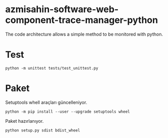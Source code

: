 # azmisahin-software-web-component-trace-manager-python
The code architecture allows a simple method to be monitored with python.

# Test
```shell
python -m unittest tests/test_unittest.py
```

# Paket

Setuptools whell araçları güncelleniyor.
```shell
python -m pip install --user --upgrade setuptools wheel
```

Paket hazırlanıyor.
```shell
python setup.py sdist bdist_wheel
```
